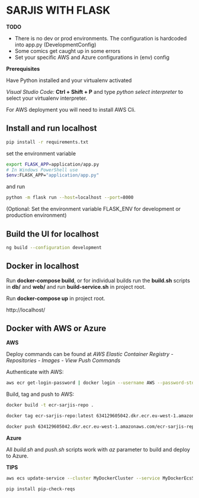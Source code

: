 # SARJIS WITH FLASK

**TODO**

- There is no dev or prod environments. The configuration is hardcoded into app.py (DevelopmentConfig)
- Some comics get caught up in some errors
- Set your specific AWS and Azure configurations in (env) config

**Prerequisites**

Have Python installed and your virtualenv activated

*Visual Studio Code:* **Ctrl + Shift + P** and type *python select interpreter* to select your virtualenv interpreter.

For AWS deployment you will need to install AWS Cli.

## Install and run localhost

```bash
pip install -r requirements.txt
```

set the environment variable
```bash
export FLASK_APP=application/app.py
# In Windows PowerShell use
$env:FLASK_APP="application/app.py"
```
and run
```bash
python -m flask run --host=localhost --port=8000
```

(Optional: Set the environment variable FLASK_ENV for development or production environment)

## Build the UI for localhost

```bash
ng build --configuration development
```

## Docker in localhost

Run **docker-compose build**, or for individual builds run the **build.sh** scripts in **db/** and **web/** and run **build-service.sh** in project root.

Run **docker-compose up** in project root.

http://localhost/

## Docker with AWS or Azure

**AWS**

Deploy commands can be found at *AWS Elastic Container Registry - Repositories - Images - View Push Commands* 

Authenticate with AWS:
```bash
aws ecr get-login-password | docker login --username AWS --password-stdin 634129605042.dkr.ecr.eu-west-1.amazonaws.com
```

Build, tag and push to AWS:

```bash
docker build -t ecr-sarjis-repo .

docker tag ecr-sarjis-repo:latest 634129605042.dkr.ecr.eu-west-1.amazonaws.com/ecr-sarjis-repo:latest

docker push 634129605042.dkr.ecr.eu-west-1.amazonaws.com/ecr-sarjis-repo:latest
```

**Azure**

All *build.sh* and *push.sh* scripts work with *az* parameter to build and deploy to Azure.

**TIPS**

```bash
aws ecs update-service --cluster MyDockerCluster --service MyDockerEcsService2 --force-new-deployment
```

```bash
pip install pip-check-reqs
```

